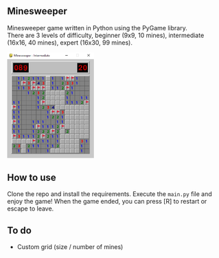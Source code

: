 Minesweeper
---
Minesweeper game written in Python using the PyGame library.<br/>
There are 3 levels of difficulty, beginner (9x9, 10 mines), intermediate (16x16, 40 mines), expert (16x30, 99 mines).

<img src="assets/readme_example.png" width="40%" alt="Program example">

How to use
---
Clone the repo and install the requirements. Execute the `main.py` file and enjoy the game!
When the game ended, you can press [R] to restart or escape to leave.

To do
---
- Custom grid (size / number of mines)